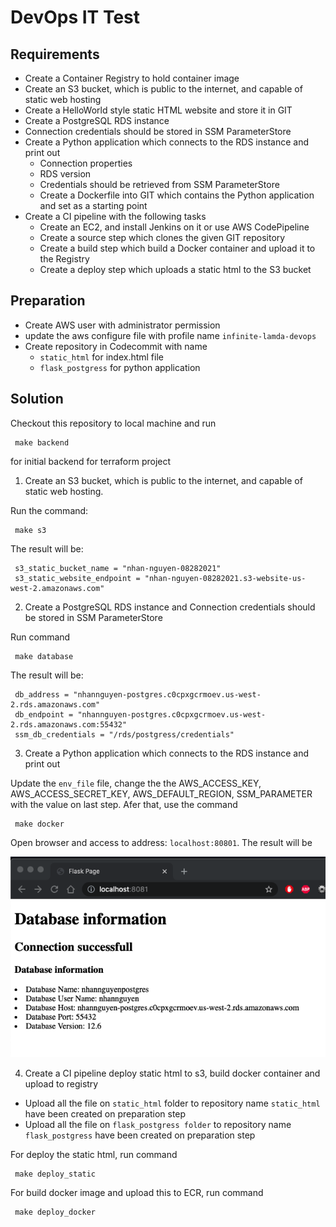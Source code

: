 # DevOps IT Test



## Requirements

 - Create a Container Registry to hold container image
 - Create an S3 bucket, which is public to the internet, and capable of static web hosting
 - Create a HelloWorld style static HTML website and store it in GIT
 - Create a PostgreSQL RDS instance
 - Connection credentials should be stored in SSM ParameterStore
 - Create a Python application which connects to the RDS instance and print out
   - Connection properties
   - RDS version
   - Credentials should be retrieved from SSM ParameterStore
   - Create a Dockerfile into GIT which contains the Python application and set as a starting point
 - Create a CI pipeline with the following tasks
   - Create an EC2, and install Jenkins on it or use AWS CodePipeline
   - Create a source step which clones the given GIT repository
   - Create a build step which build a Docker container and upload it to the Registry
   - Create a deploy step which uploads a static html to the S3 bucket

## Preparation 
- Create AWS user with administrator permission
- update the aws configure file with profile name `infinite-lamda-devops`
- Create repository in Codecommit with name 
	- `static_html` for index.html file
	- `flask_postgress` for python application 

## Solution
Checkout this repository to local machine and run
   

     make backend
for initial backend for terraform project

 1. Create an S3 bucket, which is public to the internet, and capable of static web hosting. 
 
 Run the command:
   

     make s3

The result will be:
   

     s3_static_bucket_name = "nhan-nguyen-08282021"
     s3_static_website_endpoint = "nhan-nguyen-08282021.s3-website-us-west-2.amazonaws.com"

2. Create a PostgreSQL RDS instance and Connection credentials should be stored in SSM ParameterStore

Run command
   

     make database

The result will be:

     db_address = "nhannguyen-postgres.c0cpxgcrmoev.us-west-2.rds.amazonaws.com"
     db_endpoint = "nhannguyen-postgres.c0cpxgcrmoev.us-west-2.rds.amazonaws.com:55432"
     ssm_db_credentials = "/rds/postgress/credentials"

3. Create a Python application which connects to the RDS instance and print out

Update the `env_file` file, change the the AWS_ACCESS_KEY, AWS_ACCESS_SECRET_KEY, AWS_DEFAULT_REGION, SSM_PARAMETER with the value on last step. Afer that, use the command


     make docker

Open browser and access to address: `localhost:80801`. The result will be

![flask_page](./image/flask_page.png)

4. Create a CI pipeline deploy static html to s3,  build docker container and upload to registry
- Upload all the file on `static_html` folder to repository name `static_html` have been created on preparation step
- Upload all the file on `flask_postgress folder` to repository name `flask_postgress` have been created on preparation step

For deploy the static html, run command


     make deploy_static

For build docker image and upload this to ECR, run command


     make deploy_docker

